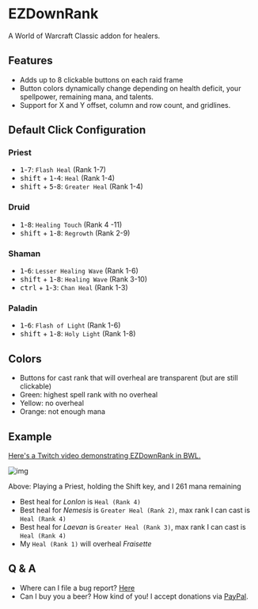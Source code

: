 # EZDownRank

A World of Warcraft Classic addon for healers.

## Features

* Adds up to 8 clickable buttons on each raid frame
* Button colors dynamically change depending on health deficit, your spellpower, remaining mana, and talents.
* Support for X and Y offset, column and row count, and gridlines.

## Default Click Configuration

### Priest

* <kbd>1</kbd>-<kbd>7</kbd>: `Flash Heal` (Rank 1-7)
* <kbd>shift</kbd> + <kbd>1</kbd>-<kbd>4</kbd>: `Heal` (Rank 1-4)
* <kbd>shift</kbd> + <kbd>5</kbd>-<kbd>8</kbd>: `Greater Heal` (Rank 1-4)

### Druid

* <kbd>1</kbd>-<kbd>8</kbd>: `Healing Touch` (Rank 4 -11)
* <kbd>shift</kbd> + <kbd>1</kbd>-<kbd>8</kbd>: `Regrowth` (Rank 2-9)

### Shaman

* <kbd>1</kbd>-<kbd>6</kbd>: `Lesser Healing Wave` (Rank 1-6)
* <kbd>shift</kbd> + <kbd>1</kbd>-<kbd>8</kbd>: `Healing Wave` (Rank 3-10)
* <kbd>ctrl</kbd> + <kbd>1</kbd>-<kbd>3</kbd>: `Chan Heal` (Rank 1-3)

### Paladin

* <kbd>1</kbd>-<kbd>6</kbd>: `Flash of Light` (Rank 1-6)
* <kbd>shift</kbd> + <kbd>1</kbd>-<kbd>8</kbd>: `Holy Light` (Rank 1-8)

## Colors

* Buttons for cast rank that will overheal are transparent (but are still clickable)
* Green: highest spell rank with no overheal
* Yellow: no overheal
* Orange: not enough mana

## Example

[Here's a Twitch video demonstrating EZDownRank in BWL.](https://www.twitch.tv/videos/617061387?t=0h11m12s)

![img](https://i.imgur.com/E9L8EeK.png)

Above: Playing a Priest, holding the Shift key, and I 261 mana remaining

* Best heal for *Lonlon* is `Heal (Rank 4)`
* Best heal for *Nemesis* is `Greater Heal (Rank 2)`, max rank I can cast is `Heal (Rank 4)`
* Best heal for *Laevan* is `Greater Heal (Rank 3)`, max rank I can cast is `Heal (Rank 4)`
* My `Heal (Rank 1)` will overheal *Fraisette*

## Q & A

* Where can I file a bug report? [Here](https://github.com/mrbuds/EZDownRank/issues/new)
* Can I buy you a beer? How kind of you! I accept donations via [PayPal](https://paypal.me/BudsWA).
